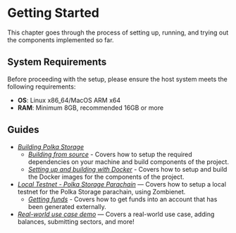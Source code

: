 # Getting Started

This chapter goes through the process of setting up, running, and trying out the components implemented so far.

## System Requirements

Before proceeding with the setup, please ensure the host system meets the following requirements:

- **OS**: Linux x86_64/MacOS ARM x64
- **RAM**: Minimum 8GB, recommended 16GB or more

## Guides

- [_Building Polka Storage_](./building/index.md)
  - [_Building from source_](./building/source.md) - Covers how to setup the required dependencies on your machine and build components of the project.
  - [_Setting up and building with Docker_](./building/docker.md) - Covers how to setup and build the Docker images for the components of the project.
- [_Local Testnet - Polka Storage Parachain_](local-testnet/index.md) — Covers how to setup a local testnet for the Polka Storage parachain, using Zombienet.
  - [_Getting funds_](local-testnet/getting-funds.md) - Covers how to get funds into an account that has been generated externally.
- [_Real-world use case demo_](demo.md) — Covers a real-world use case, adding balances, submitting sectors, and more!

